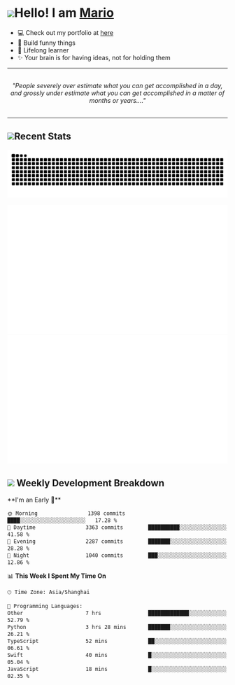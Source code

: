 <h1><a href = "#"><img src="https://media.giphy.com/media/VgCDAzcKvsR6OM0uWg/giphy.gif" width="50"></a><span>Hello! I am <a href="https://github.com/mario1in">Mario</a></span></h1>

- 💻 Check out my portfolio at [here](https://shixiong.name)
- 🔨 Build funny things
- 🚀 Lifelong learner
- ✨ Your brain is for having ideas, not for holding them

<hr/>
<br/>
<div align="center">
<i>"People severely over estimate what you can get accomplished in a day, and grossly under estimate what you can get accomplished in a matter of months or years...." </i>
</div>
<br/>
<hr/>

<h2 align="left">
  <a href="#"><img src="https://emojis.slackmojis.com/emojis/images/1643514389/3643/cool-doge.gif?1643514389" height="30"></a>Recent Stats
</h2>

<picture>
  <source
    media="(prefers-color-scheme: dark)"
    srcset="https://raw.githubusercontent.com/mario1in/mario1in/output/github-contribution-grid-snake-dark.svg"
  />
  <source
    media="(prefers-color-scheme: light)"
    srcset="https://raw.githubusercontent.com/mario1in/mario1in/output/github-contribution-grid-snake.svg"
  />
  <img
    alt="github contribution grid snake animation"
    src="https://raw.githubusercontent.com/mario1in/mario1in/output/github-contribution-grid-snake.svg"
  />
</picture>

![overview](https://raw.githubusercontent.com/mario1in/mario1in/stats-output/generated/overview.svg)
![languages](https://raw.githubusercontent.com/mario1in/mario1in/stats-output/generated/languages.svg)

<h2 align="left">
  <a href="#"><img src="https://emojis.slackmojis.com/emojis/images/1643514062/184/nyancat_big.gif?1643514062" height="30"></a> Weekly Development Breakdown
</h2>
<!--START_SECTION:waka-->
**I'm an Early 🐤** 

```text
🌞 Morning                1398 commits        ████░░░░░░░░░░░░░░░░░░░░░   17.28 % 
🌆 Daytime                3363 commits        ██████████░░░░░░░░░░░░░░░   41.58 % 
🌃 Evening                2287 commits        ███████░░░░░░░░░░░░░░░░░░   28.28 % 
🌙 Night                  1040 commits        ███░░░░░░░░░░░░░░░░░░░░░░   12.86 % 
```


📊 **This Week I Spent My Time On** 

```text
🕑︎ Time Zone: Asia/Shanghai

💬 Programming Languages: 
Other                    7 hrs               █████████████░░░░░░░░░░░░   52.79 % 
Python                   3 hrs 28 mins       ███████░░░░░░░░░░░░░░░░░░   26.21 % 
TypeScript               52 mins             ██░░░░░░░░░░░░░░░░░░░░░░░   06.61 % 
Swift                    40 mins             █░░░░░░░░░░░░░░░░░░░░░░░░   05.04 % 
JavaScript               18 mins             █░░░░░░░░░░░░░░░░░░░░░░░░   02.35 % 
```


<!--END_SECTION:waka-->

